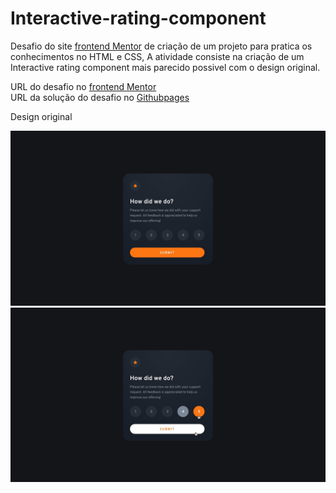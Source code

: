 <h1>Interactive-rating-component</h1>
<p>
  Desafio do site <a href="https://www.frontendmentor.io/challenges">frontend Mentor</a> de criação de um projeto para pratica os conhecimentos no HTML e CSS, A atividade consiste na criação de um Interactive rating component
  mais parecido possivel com o design original.
</p>
<p>
  URL do desafio no <a href="https://www.frontendmentor.io/challenges/interactive-rating-component-koxpeBUmI"/>frontend Mentor</a><br>
  URL da solução do desafio no <a href="https://joaoover.github.io/Componente-de-classificacao-interativa"/>Githubpages</a>
</p>
<p>Design original</p>
<img src="imagens/desktop-design.jpg">
<img src="imagens/active-states.jpg">
